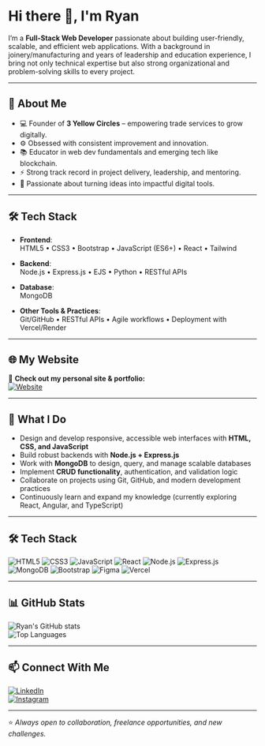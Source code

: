 # Hi there 👋, I'm Ryan

I’m a **Full-Stack Web Developer** passionate about building user-friendly, scalable, and efficient web applications. With a background in joinery/manufacturing and years of leadership and education experience, I bring not only technical expertise but also strong organizational and problem-solving skills to every project.  

---

## 🚀 About Me
- 💻 Founder of **3 Yellow Circles** – empowering trade services to grow digitally.
- ⚙️ Obsessed with consistent improvement and innovation.
- 📚 Educator in web dev fundamentals and emerging tech like blockchain.
- ⚡ Strong track record in project delivery, leadership, and mentoring.
- 🌱 Passionate about turning ideas into impactful digital tools.

---

## 🛠️ Tech Stack

- **Frontend**:  
  HTML5 • CSS3 • Bootstrap • JavaScript (ES6+) • React • Tailwind 

- **Backend**:  
  Node.js • Express.js • EJS • Python • RESTful APIs

- **Database**:  
  MongoDB

- **Other Tools & Practices**:  
  Git/GitHub • RESTful APIs • Agile workflows • Deployment with Vercel/Render

---

## 🌐 My Website  
🎯 **Check out my personal site & portfolio:**  
[![Website](https://img.shields.io/badge/🌏%20ryancjeffrey.com-000?style=for-the-badge&logo=google-chrome&logoColor=white)](https://www.ryancjeffrey.com)

---

## 🚀 What I Do

- Design and develop responsive, accessible web interfaces with **HTML, CSS, and JavaScript**  
- Build robust backends with **Node.js + Express.js**  
- Work with **MongoDB** to design, query, and manage scalable databases  
- Implement **CRUD functionality**, authentication, and validation logic  
- Collaborate on projects using Git, GitHub, and modern development practices  
- Continuously learn and expand my knowledge (currently exploring React, Angular, and TypeScript)

---

## 🛠 Tech Stack

![HTML5](https://img.shields.io/badge/HTML5-E34F26?logo=html5&logoColor=fff)
![CSS3](https://img.shields.io/badge/CSS3-1572B6?logo=css3&logoColor=fff)
![JavaScript](https://img.shields.io/badge/JavaScript-F7DF1E?logo=javascript&logoColor=000)
![React](https://img.shields.io/badge/React-61DAFB?logo=react&logoColor=000)
![Node.js](https://img.shields.io/badge/Node.js-339933?logo=node.js&logoColor=fff)
![Express.js](https://img.shields.io/badge/Express.js-000000?logo=express&logoColor=fff)
![MongoDB](https://img.shields.io/badge/MongoDB-47A248?logo=mongodb&logoColor=fff)
![Bootstrap](https://img.shields.io/badge/Bootstrap-7952B3?logo=bootstrap&logoColor=fff)
![Figma](https://img.shields.io/badge/Figma-F24E1E?logo=figma&logoColor=fff)
![Vercel](https://img.shields.io/badge/Vercel-000000?logo=vercel&logoColor=fff)

---

## 📊 GitHub Stats


![Ryan's GitHub stats](https://github-readme-stats.vercel.app/api?username=trainer-ryan-eqc&show_icons=true&theme=tokyonight)  
![Top Languages](https://github-readme-stats.vercel.app/api/top-langs/?username=trainer-ryan-eqc&layout=compact&theme=tokyonight)

---

## 📫 Connect With Me

[![LinkedIn](https://img.shields.io/badge/LinkedIn-0A66C2?logo=linkedin&logoColor=fff)](https://www.linkedin.com/in/ryan-jeffrey-b21327247/)  
[![Instagram](https://img.shields.io/badge/Instagram-E4405F?logo=instagram&logoColor=fff)](https://www.instagram.com/ryancjeffrey/)  

---

⭐️ *Always open to collaboration, freelance opportunities, and new challenges.*  
